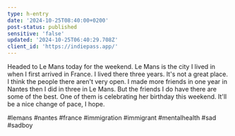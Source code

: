 ```yaml
---
type: h-entry
date: '2024-10-25T08:40:00+0200'
post-status: published
sensitive: 'false'
updated: '2024-10-25T06:40:29.708Z'
client_id: 'https://indiepass.app/'
---
```

Headed to Le Mans today for the weekend. Le Mans is the city I lived in when I first arrived in France. I lived there three years. It's not a great place. I think the people there aren't very open. I made more friends in one year in Nantes then I did in three in Le Mans. But the friends I do have there are some of the best. One of them is celebrating her birthday this weekend. It'll be a nice change of pace, I hope. 

#lemans #nantes #france #immigration #immigrant #mentalhealth #sad #sadboy
